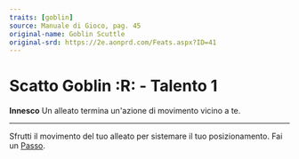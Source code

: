 ```yaml
---
traits: [goblin]
source: Manuale di Gioco, pag. 45
original-name: Goblin Scuttle
original-srd: https://2e.aonprd.com/Feats.aspx?ID=41
---
```


# Scatto Goblin :R: - Talento 1

**Innesco** Un alleato termina un'azione di movimento vicino a te.

---

Sfrutti il movimento del tuo alleato per sistemare il tuo posizionamento. Fai un
[Passo](/azioni/base/passo).
